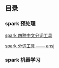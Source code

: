 ## 目录
### spark 预处理

[spark 四种中文分词工具](https://github.com/yueyuanyang/spark/blob/master/ML/Pre/part1.md)

[spark 分词工具 —— ansj](https://github.com/yueyuanyang/spark/blob/master/ML/Pre/part2.md)

### spark 机器学习
